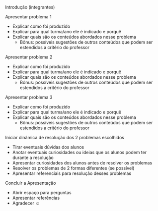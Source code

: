 Introdução (integrantes)

Apresentar problema 1
* Explicar como foi produzido
* Explicar para qual turma/ano ele é indicado e porquê
* Explicar quais são os conteúdos abordados nesse problema
	* Bônus: possíveis sugestões de outros conteúdos que podem ser estendidos a critério do professor

Apresentar problema 2
* Explicar como foi produzido
* Explicar para qual turma/ano ele é indicado e porquê
* Explicar quais são os conteúdos abordados nesse problema
	* Bônus: possíveis sugestões de outros conteúdos que podem ser estendidos a critério do professor

Apresentar problema 3
* Explicar como foi produzido
* Explicar para qual turma/ano ele é indicado e porquê
* Explicar quais são os conteúdos abordados nesse problema
	* Bônus: possíveis sugestões de outros conteúdos que podem ser estendidos a critério do professor

Iniciar dinâmica de resolução dos 2 problemas escolhidos
* Tirar eventuais dúvidas dos alunos
* Anotar eventuais curiosidades ou ideias que os alunos podem ter durante a resolução
* Apresentar curiosidades dos alunos antes de resolver os problemas
* Resolver os problemas de 2 formas diferentes (se possível)
* Apresentar referenciais para resolução desses problemas

Concluir a Apresentação
* Abrir espaço para perguntas
* Apresentar referências
* Agradecer ☺

